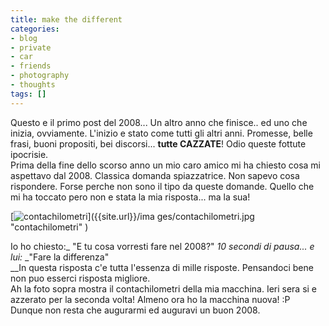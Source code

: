 ```yaml
---
title: make the different
categories:
- blog
- private
- car
- friends
- photography
- thoughts
tags: []
---
```

Questo e il primo post del 2008... Un altro anno che finisce.. ed uno che
inizia, ovviamente. L'inizio e stato come tutti gli altri anni. Promesse,
belle frasi, buoni propositi, bei discorsi... **tutte CAZZATE**! Odio queste
fottute ipocrisie.  
Prima della fine dello scorso anno un mio caro amico mi ha chiesto cosa mi
aspettavo dal 2008. Classica domanda spiazzatrice. Non sapevo cosa rispondere.
Forse perche non sono il tipo da queste domande. Quello che mi ha toccato pero
non e stata la mia risposta... ma la sua!  
[]({{site.url}}/images/contachilometri.jpg "contachilometri" )  

[![contachilometri]({{site.url}}/images/contachilometri.jpg)]({{site.url}}/ima
ges/contachilometri.jpg "contachilometri" )

  
Io ho chiesto:_ "E tu cosa vorresti fare nel 2008?" _10 secondi di pausa... e
lui:_ _"Fare la differenza"  
__In questa risposta c'e tutta l'essenza di mille risposte. Pensandoci bene
non puo esserci risposta migliore.  
Ah la foto sopra mostra il contachilometri della mia macchina. Ieri sera si e
azzerato per la seconda volta! Almeno ora ho la macchina nuova! :P  
Dunque non resta che augurarmi ed auguravi un buon 2008.


